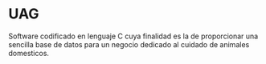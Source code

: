 # UAG


Software codificado en lenguaje C cuya finalidad es la de proporcionar una sencilla 
base de datos para un negocio dedicado al cuidado de animales domesticos.
